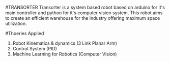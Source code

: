 #TRANSORTER
Transorter is a system based robot based on arduino for it's main controller and python for it's computer vision system. This robot aims to create an efficient warehouse for the industry offering maximum space utilization.

#Thoeries Applied 
  1. Robot Kinematics & dynamics (3 Link Planar Arm)
  2. Control System (PID)
  3. Machine Learning for Robotics (Computer Vision)

#

